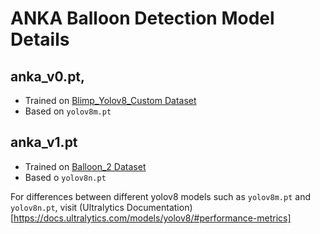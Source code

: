 # ANKA Balloon Detection Model Details

## anka_v0.pt,

- Trained on [Blimp_Yolov8_Custom Dataset](https://universe.roboflow.com/prasku-mxsdv/blimp_yolo_v8_custom)
- Based on `yolov8m.pt`

## anka_v1.pt

- Trained on [Balloon_2 Dataset](https://universe.roboflow.com/balloon-mytgt/balloon2-wklvy)
- Based o `yolov8n.pt`

For differences between different yolov8 models such as `yolov8m.pt` and `yolov8n.pt`, visit (Ultralytics Documentation)[https://docs.ultralytics.com/models/yolov8/#performance-metrics]
